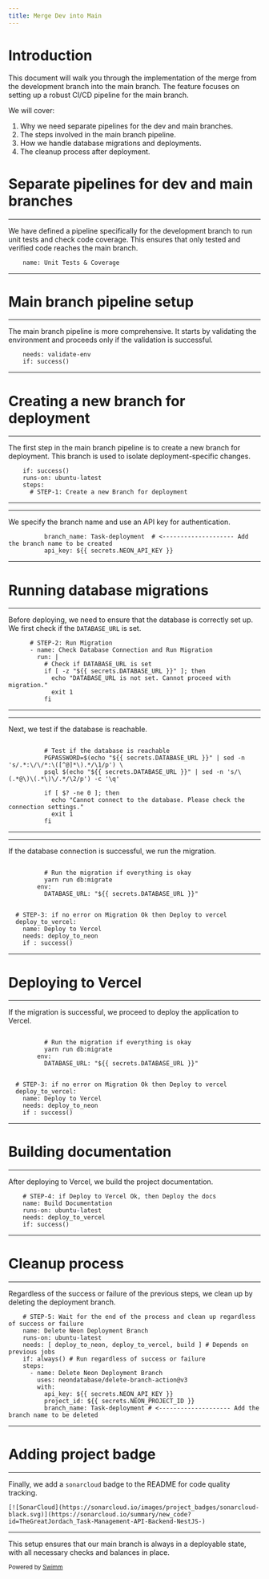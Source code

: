 ```yaml
---
title: Merge Dev into Main
---
```

# Introduction

This document will walk you through the implementation of the merge from the development branch into the main branch. The feature focuses on setting up a robust CI/CD pipeline for the main branch.

We will cover:

1. Why we need separate pipelines for the dev and main branches.
2. The steps involved in the main branch pipeline.
3. How we handle database migrations and deployments.
4. The cleanup process after deployment.

# Separate pipelines for dev and main branches

<SwmSnippet path=".github/workflows/dev-branch-pipeline.yml" line="71">

---

We have defined a pipeline specifically for the development branch to run unit tests and check code coverage. This ensures that only tested and verified code reaches the main branch.

```
    name: Unit Tests & Coverage
```

---

</SwmSnippet>

# Main branch pipeline setup

<SwmSnippet path=".github/workflows/main-branch-pipeline.yml" line="57">

---

The main branch pipeline is more comprehensive. It starts by validating the environment and proceeds only if the validation is successful.

```
    needs: validate-env
    if: success()
```

---

</SwmSnippet>

# Creating a new branch for deployment

<SwmSnippet path=".github/workflows/main-branch-pipeline.yml" line="69">

---

The first step in the main branch pipeline is to create a new branch for deployment. This branch is used to isolate deployment-specific changes.

```
    if: success()
    runs-on: ubuntu-latest
    steps:
      # STEP-1: Create a new Branch for deployment
```

---

</SwmSnippet>

<SwmSnippet path=".github/workflows/main-branch-pipeline.yml" line="81">

---

We specify the branch name and use an API key for authentication.

```
          branch_name: Task-deployment  # <-------------------- Add the branch name to be created
          api_key: ${{ secrets.NEON_API_KEY }}

```

---

</SwmSnippet>

# Running database migrations

<SwmSnippet path=".github/workflows/main-branch-pipeline.yml" line="84">

---

Before deploying, we need to ensure that the database is correctly set up. We first check if the <SwmToken path="/src/configuration/env.validation.ts" pos="19:1:1" line-data="  DATABASE_URL:string">`DATABASE_URL`</SwmToken> is set.

```
      # STEP-2: Run Migration
      - name: Check Database Connection and Run Migration
        run: |
          # Check if DATABASE_URL is set
          if [ -z "${{ secrets.DATABASE_URL }}" ]; then
            echo "DATABASE_URL is not set. Cannot proceed with migration."
            exit 1
          fi
```

---

</SwmSnippet>

<SwmSnippet path=".github/workflows/main-branch-pipeline.yml" line="92">

---

Next, we test if the database is reachable.

```

          # Test if the database is reachable
          PGPASSWORD=$(echo "${{ secrets.DATABASE_URL }}" | sed -n 's/.*:\/\/*:\([^@]*\).*/\1/p') \
          psql $(echo "${{ secrets.DATABASE_URL }}" | sed -n 's/\(.*@\)\(.*\)\/.*/\2/p') -c '\q'

          if [ $? -ne 0 ]; then
            echo "Cannot connect to the database. Please check the connection settings."
            exit 1
          fi
```

---

</SwmSnippet>

<SwmSnippet path=".github/workflows/main-branch-pipeline.yml" line="101">

---

If the database connection is successful, we run the migration.

```

          # Run the migration if everything is okay
          yarn run db:migrate
        env:
          DATABASE_URL: "${{ secrets.DATABASE_URL }}"


  # STEP-3: if no error on Migration Ok then Deploy to vercel
  deploy_to_vercel:
    name: Deploy to Vercel
    needs: deploy_to_neon
    if : success()
```

---

</SwmSnippet>

# Deploying to Vercel

<SwmSnippet path=".github/workflows/main-branch-pipeline.yml" line="101">

---

If the migration is successful, we proceed to deploy the application to Vercel.

```

          # Run the migration if everything is okay
          yarn run db:migrate
        env:
          DATABASE_URL: "${{ secrets.DATABASE_URL }}"


  # STEP-3: if no error on Migration Ok then Deploy to vercel
  deploy_to_vercel:
    name: Deploy to Vercel
    needs: deploy_to_neon
    if : success()
```

---

</SwmSnippet>

# Building documentation

<SwmSnippet path=".github/workflows/main-branch-pipeline.yml" line="124">

---

After deploying to Vercel, we build the project documentation.

```
    # STEP-4: if Deploy to Vercel Ok, then Deploy the docs
    name: Build Documentation
    runs-on: ubuntu-latest
    needs: deploy_to_vercel
    if: success()
```

---

</SwmSnippet>

# Cleanup process

<SwmSnippet path=".github/workflows/main-branch-pipeline.yml" line="146">

---

Regardless of the success or failure of the previous steps, we clean up by deleting the deployment branch.

```
    # STEP-5: Wait for the end of the process and clean up regardless of success or failure
    name: Delete Neon Deployment Branch
    runs-on: ubuntu-latest
    needs: [ deploy_to_neon, deploy_to_vercel, build ] # Depends on previous jobs
    if: always() # Run regardless of success or failure
    steps:
      - name: Delete Neon Deployment Branch
        uses: neondatabase/delete-branch-action@v3
        with:
          api_key: ${{ secrets.NEON_API_KEY }}
          project_id: ${{ secrets.NEON_PROJECT_ID }}
          branch_name: Task-deployment # <-------------------- Add the branch name to be deleted

```

---

</SwmSnippet>

# Adding project badge

<SwmSnippet path="README.md" line="7">

---

Finally, we add a <SwmToken path="/.github/workflows/main-branch-pipeline.yml" pos="26:1:1" line-data="  sonarcloud:">`sonarcloud`</SwmToken> badge to the README for code quality tracking.

```
[![SonarCloud](https://sonarcloud.io/images/project_badges/sonarcloud-black.svg)](https://sonarcloud.io/summary/new_code?id=TheGreatJordach_Task-Management-API-Backend-NestJS-)

```

---

</SwmSnippet>

This setup ensures that our main branch is always in a deployable state, with all necessary checks and balances in place.

<SwmMeta version="3.0.0" repo-id="Z2l0aHViJTNBJTNBVGFzay1NYW5hZ2VtZW50LUFQSS1CYWNrZW5kLU5lc3RKUy0lM0ElM0FUaGVHcmVhdEpvcmRhY2g=" repo-name="Task-Management-API-Backend-NestJS-"><sup>Powered by [Swimm](https://app.swimm.io/)</sup></SwmMeta>
